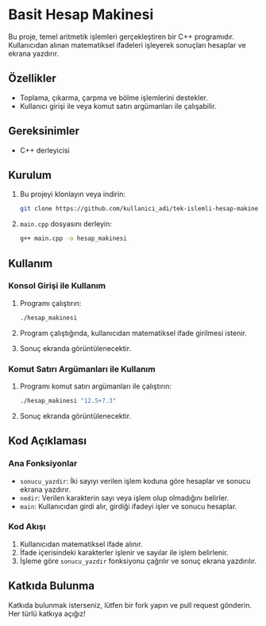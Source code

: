 # Basit Hesap Makinesi

Bu proje, temel aritmetik işlemleri gerçekleştiren bir C++ programıdır. Kullanıcıdan alınan matematiksel ifadeleri işleyerek sonuçları hesaplar ve ekrana yazdırır.

## Özellikler

- Toplama, çıkarma, çarpma ve bölme işlemlerini destekler.
- Kullanıcı girişi ile veya komut satırı argümanları ile çalışabilir.

## Gereksinimler

- C++ derleyicisi

## Kurulum

1. Bu projeyi klonlayın veya indirin:
    ```sh
    git clone https://github.com/kullanici_adi/tek-islemli-hesap-makinesi.git
    ```
2. `main.cpp` dosyasını derleyin:
    ```sh
    g++ main.cpp -o hesap_makinesi
    ```

## Kullanım

### Konsol Girişi ile Kullanım

1. Programı çalıştırın:
    ```sh
    ./hesap_makinesi
    ```

2. Program çalıştığında, kullanıcıdan matematiksel ifade girilmesi istenir.

3. Sonuç ekranda görüntülenecektir.

### Komut Satırı Argümanları ile Kullanım

1. Programı komut satırı argümanları ile çalıştırın:
    ```sh
    ./hesap_makinesi "12.5+7.3"
    ```

2. Sonuç ekranda görüntülenecektir.

## Kod Açıklaması

### Ana Fonksiyonlar

- `sonucu_yazdir`: İki sayıyı verilen işlem koduna göre hesaplar ve sonucu ekrana yazdırır.
- `nedir`: Verilen karakterin sayı veya işlem olup olmadığını belirler.
- `main`: Kullanıcıdan girdi alır, girdiği ifadeyi işler ve sonucu hesaplar.

### Kod Akışı

1. Kullanıcıdan matematiksel ifade alınır.
2. İfade içerisindeki karakterler işlenir ve sayılar ile işlem belirlenir.
3. İşleme göre `sonucu_yazdir` fonksiyonu çağrılır ve sonuç ekrana yazdırılır.

## Katkıda Bulunma

Katkıda bulunmak isterseniz, lütfen bir fork yapın ve pull request gönderin. Her türlü katkıya açığız!

